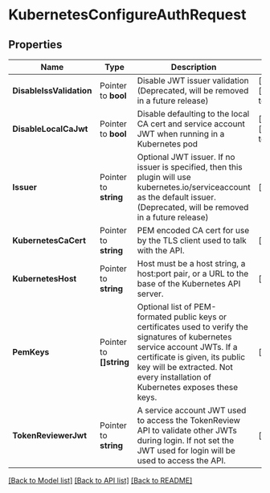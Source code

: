 # KubernetesConfigureAuthRequest


## Properties

Name | Type | Description | Notes
------------ | ------------- | ------------- | -------------
**DisableIssValidation** | Pointer to **bool** | Disable JWT issuer validation (Deprecated, will be removed in a future release) | [optional] [default to true]
**DisableLocalCaJwt** | Pointer to **bool** | Disable defaulting to the local CA cert and service account JWT when running in a Kubernetes pod | [optional] [default to false]
**Issuer** | Pointer to **string** | Optional JWT issuer. If no issuer is specified, then this plugin will use kubernetes.io/serviceaccount as the default issuer. (Deprecated, will be removed in a future release) | [optional] 
**KubernetesCaCert** | Pointer to **string** | PEM encoded CA cert for use by the TLS client used to talk with the API. | [optional] 
**KubernetesHost** | Pointer to **string** | Host must be a host string, a host:port pair, or a URL to the base of the Kubernetes API server. | [optional] 
**PemKeys** | Pointer to **[]string** | Optional list of PEM-formated public keys or certificates used to verify the signatures of kubernetes service account JWTs. If a certificate is given, its public key will be extracted. Not every installation of Kubernetes exposes these keys. | [optional] 
**TokenReviewerJwt** | Pointer to **string** | A service account JWT used to access the TokenReview API to validate other JWTs during login. If not set the JWT used for login will be used to access the API. | [optional] 





[[Back to Model list]](../README.md#documentation-for-models) [[Back to API list]](../README.md#documentation-for-api-endpoints) [[Back to README]](../README.md)


